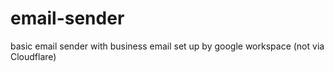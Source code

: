 # email-sender
basic email sender with business email set up by google workspace (not via Cloudflare)
